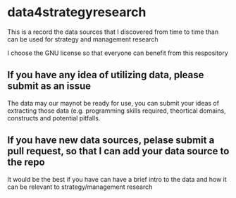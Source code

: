 # data4strategyresearch
This is a record the data sources that I discovered from time to time than can be used for strategy and management research

I choose the GNU license so that everyone can benefit from this respository
## If you have any idea of utilizing data, please submit as an issue
The data may our maynot be ready for use, you can submit your ideas of extracting those data (e.g. programming skills required, theortical domains, constructs and potential pitfalls.

## If you have new data sources, pelase submit a pull request, so that I can add your data source to the repo
It would be the best if you have can have a brief intro to the data and how it can be relevant to strategy/management research

